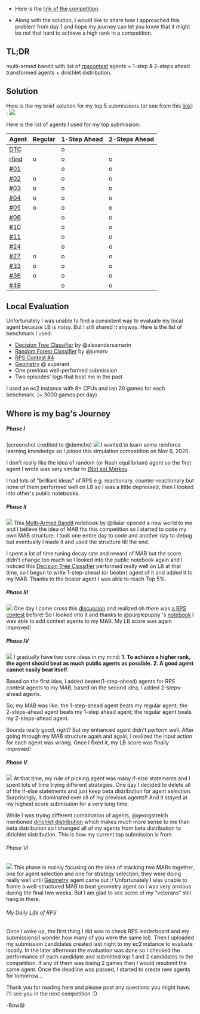 - Here is the [link of the competition](https://www.kaggle.com/c/rock-paper-scissors/overview).

- Along with the solution, I would like to share how I approached this problem from day 1 and hope my journey can let you know that it might be not that hard to achieve a high rank in a competition.

## TL;DR
multi-armed bandit with list of [rpscontest](https://web.archive.org/web/20200521083624/http://www.rpscontest.com/leaderboard) agents + 1-step & 2-steps ahead transformed agents + dirichlet distribution.

## Solution
Here is the my brief solution for my top 5 submissions (or see from this [link](https://bow-public.s3.us-east-2.amazonaws.com/image/RPS/solution.jpg)) :
![](https://bow-public.s3.us-east-2.amazonaws.com/image/RPS/solution2.jpg)

Here is the list of agents I used for my top submission:

| Agent                                                                                              | Regular | 1-Step Ahead | 2-Steps Ahead |
|----------------------------------------------------------------------------------------------------|---------|--------------|---------------|
| [DTC](https://www.kaggle.com/alexandersamarin/decision-tree-classifier?scriptVersionId=46415861)   |         |       o      |               |
| [rfind](https://www.kaggle.com/riccardosanson/rps-simple-rfind-agent)                              |    o    |       o      |       o       |
| [#01](https://web.archive.org/web/20200812062252/http://www.rpscontest.com/entry/885001)           |         |       o      |       o       |
| [#02](https://web.archive.org/web/20200812060710/http://www.rpscontest.com/entry/498002)           |    o    |       o      |       o       |
| [#03](https://web.archive.org/web/20200220023240/http://www.rpscontest.com/entry/5649874456412160) |    o    |       o      |       o       |
| [#04](https://web.archive.org/web/20200812073700/http://www.rpscontest.com/entry/5728994095792128) |    o    |       o      |       o       |
| [#05](https://web.archive.org/web/20200521083624/http://www.rpscontest.com/entry/892001)           |    o    |       o      |       o       |
| [#06](https://web.archive.org/web/20180910094734/http://www.rpscontest.com/entry/5689531432960000) |         |       o      |       o       |
| [#10](https://web.archive.org/web/20201021153705/http://rpscontest.com/entry/342001)               |         |       o      |       o       |
| [#11](https://web.archive.org/web/20200521083624/http://www.rpscontest.com/entry/5716517316460544) |         |       o      |       o       |
| [#24](https://web.archive.org/web/20201022114135/http://rpscontest.com/entry/202002)               |         |       o      |       o       |
| [#27](https://web.archive.org/web/20201021155550/http://rpscontest.com/entry/315005)               |    o    |       o      |       o       |
| [#33](https://web.archive.org/web/20201021160032/http://rpscontest.com/entry/555004)               |    o    |       o      |       o       |
| [#36](https://web.archive.org/web/20200521083624/http://www.rpscontest.com/entry/887001)           |    o    |       o      |       o       |
| [#49](https://web.archive.org/web/20201022115133/http://rpscontest.com/entry/175002)               |         |       o      |       o       |


## Local Evaluation
Unfortunately I was unable to find a consistent way to evaluate my local agent because LB is noisy. But I still shared it anyway. Here is the list of benchmark I used:
- [Decision Tree Classifier](https://www.kaggle.com/alexandersamarin/decision-tree-classifier?scriptVersionId=46415861) by @alexandersamarin
- [Random Forest Classifier](https://www.kaggle.com/jumaru/random-forest-random-rock-paper-scissors) by @jumaru
- [RPS Contest #4](https://web.archive.org/web/20200812073700/http://www.rpscontest.com/entry/5728994095792128)
- [Geometry](https://www.kaggle.com/superant/rps-geometry-silver-rank-by-minimal-logic) @ superant
- One previous well-performed submission
- Two episodes' logs that beat me in the past

I used an ec2 instance with 8+ CPUs and ran 20 games for each benchmark. (~ 3000 games per day)

## Where is my bag's Journey

##### Phase I
(screenshot credited to @demche)
![](https://bow-public.s3.us-east-2.amazonaws.com/image/RPS/p1.jpg)
I wanted to learn some reinforce learning knowledge so I joined this simulation competition on Nov 6, 2020. 

I don't really like the idea of random (or Nash equilibrium) agent so the first agent I wrote was very similar to [(Not so) Markov](https://www.kaggle.com/alexandersamarin/not-so-markov). 

I had lots of "brilliant ideas" of RPS e.g. reactionary, counter-reactionary but none of them performed well on LB so I was a little depressed, then I looked into other's public notebooks.

##### Phase II
![](https://bow-public.s3.us-east-2.amazonaws.com/image/RPS/p2.jpg)
This [Multi-Armed Bandit](https://www.kaggle.com/ilialar/multi-armed-bandit-vs-deterministic-agents) notebook by @ilialar opened a new world to me and I believe the idea of MAB fits this competition so I started to code my own MAB structure. I took one entire day to code and another day to debug but eventually I made it and used the structure till the end.

I spent a lot of time tuning decay rate and reward of MAB but the score didn't change too much so I looked into the public notebook again and I noticed this [Decision Tree Classifier](https://www.kaggle.com/alexandersamarin/decision-tree-classifier?scriptVersionId=46415861) performed really well on LB at that time, so I begun to write 1-step-ahead (or beater) agent of it and added it to my MAB. Thanks to the beater agent I was able to reach Top 5%. 

##### Phase III
![](https://bow-public.s3.us-east-2.amazonaws.com/image/RPS/p3.jpg)
One day I came cross this [discussion](https://www.kaggle.com/c/rock-paper-scissors/discussion/197947#1085310) and realized oh there was [a RPS contest](https://web.archive.org/web/20200521083624/http://www.rpscontest.com/leaderboard) before! So I looked into it and thanks to @purplepuppy 's [notebook](https://www.kaggle.com/purplepuppy/running-rpscontest-bots) I was able to add contest agents to my MAB. My LB score was again improved!

##### Phase IV
![](https://bow-public.s3.us-east-2.amazonaws.com/image/RPS/p4.jpg)
I gradually have two core ideas in my mind:
**1.  To achieve a higher rank, the agent should beat as much public agents as possible.**
**2. A good agent cannot easily beat itself.**

Based on the first idea, I added beater(1-step-ahead) agents for RPS contest agents to my MAB; based on the second idea, I added 2-steps-ahead agents. 

So, my MAB was like: the 1-step-ahead agent beats my regular agent; the 2-steps-ahead agent beats my 1-step ahead agent; the regular agent beats my 2-steps-ahead agent.

Sounds really good, right? But my enhanced agent didn't perform well. After going through my MAB structure again and again, I realized the input action for each agent was wrong. Once I fixed it, my LB score was finally improved!

##### Phase V
![](https://bow-public.s3.us-east-2.amazonaws.com/image/RPS/p5.jpg)
At that time, my rule of picking agent was many if-else statements and I spent lots of time trying different strategies. One day I decided to delete all of the if-else statements and just keep beta distribution for agent selection. Surprisingly, it dominated over all of my previous agents!!  And it stayed at my highest score submission for a very long time.

While I was trying different combination of agents, @georgstreich mentioned [dirichlet distribution](https://www.kaggle.com/c/rock-paper-scissors/discussion/208242#1135937) which makes much more sense to me than beta distribution so I changed all of my agents from beta distribution to dirichlet distribution. This is how my current top submission is from.

###### Phase VI
![](https://bow-public.s3.us-east-2.amazonaws.com/image/RPS/p6.jpg)
This phase is mainly focusing on the idea of stacking two MABs together, one for agent selection and one for strategy selection, they were doing really well until [Geometry](https://www.kaggle.com/superant/rps-geometry-silver-rank-by-minimal-logic) agent came out :/ Unfortunately I was unable to frame a well-structured MAB to beat geometry agent so I was very anxious during the final two weeks. But I am glad to see some of my "veterans" still hang in there.

###### My Daily Life of RPS
Once I woke up, the first thing I did was to check RPS leaderboard and my submissions(I wonder how many of you were the same lol). Then I uploaded my submission candidates created last night to my ec2 instance to evaluate locally. In the later afternoon the evaluation was done so I checked the performance of each candidate and submitted top 1 and 2 candidates to the competition. If any of them was losing 2 games then I would resubmit the same agent. Once the deadline was passed, I started to create new agents for tomorrow...

Thank you for reading here and please post any questions you might have. I'll see you in the next competition :D 

-Bow😄
